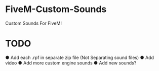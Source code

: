 # FiveM-Custom-Sounds
Custom Sounds For FiveM!
# TODO
● Add each .rpf in separate zip file (Not Separating sound files)
● Add video
● Add more custom engine sounds
● Add new sounds?
